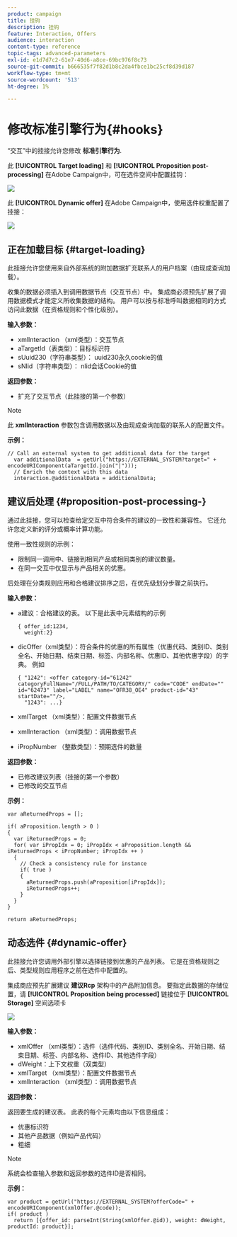 ```yaml
---
product: campaign
title: 挂钩
description: 挂钩
feature: Interaction, Offers
audience: interaction
content-type: reference
topic-tags: advanced-parameters
exl-id: e1d7d7c2-61e7-40d6-a8ce-69bc976f8c73
source-git-commit: b666535f7f82d1b8c2da4fbce1bc25cf8d39d187
workflow-type: tm+mt
source-wordcount: '513'
ht-degree: 1%

---
```


# 修改标准引擎行为{#hooks}



“交互”中的挂接允许您修改 **标准引擎行为**.

此 **[!UICONTROL Target loading]** 和 **[!UICONTROL Proposition post-processing]** 在Adobe Campaign中，可在选件空间中配置挂钩：

![](assets/interaction_hooks_1.png)

此 **[!UICONTROL Dynamic offer]** 在Adobe Campaign中，使用选件权重配置了挂接：

![](assets/interaction_hooks_2.png)

## 正在加载目标 {#target-loading}

此挂接允许您使用来自外部系统的附加数据扩充联系人的用户档案（由现成查询加载）。

收集的数据必须插入到调用数据节点（交互节点）中。 集成商必须预先扩展了调用数据模式才能定义所收集数据的结构。 用户可以按与标准呼叫数据相同的方式访问此数据（在资格规则和个性化级别）。

**输入参数：**

* xmlInteraction （xml类型）：交互节点
* aTargetId（表类型）：目标标识符
* sUuid230（字符串类型）： uuid230永久cookie的值
* sNlid（字符串类型）： nlid会话Cookie的值

**返回参数：**

* 扩充了交互节点（此挂接的第一个参数）

>[!NOTE]
>
>此 **xmlInteraction** 参数包含调用数据以及由现成查询加载的联系人的配置文件。

**示例：**

```
// Call an external system to get additional data for the target
  var additionalData  = getUrl("https://EXTERNAL_SYSTEM?target=" + encodeURIComponent(aTargetId.join("|")));
  // Enrich the context with this data
  interaction.@additionalData = additionalData;
```

## 建议后处理 {#proposition-post-processing-}

通过此挂接，您可以检查给定交互中符合条件的建议的一致性和兼容性。 它还允许您定义新的评分或概率计算功能。

使用一致性规则的示例：

* 限制同一调用中、链接到相同产品或相同类别的建议数量。
* 在同一交互中仅显示与产品相关的优惠。

后处理在分类规则应用和合格建议排序之后，在优先级划分步骤之前执行。

**输入参数：**

* a建议：合格建议的表。 以下是此表中元素结构的示例

  ```
  { offer_id:1234,
    weight:2}
  ```

* dicOffer（xml类型）：符合条件的优惠的所有属性（优惠代码、类别ID、类别全名、开始日期、结束日期、标签、内部名称、优惠ID、其他优惠字段）的字典。 例如

  ```
  { "1242": <offer category-id="61242" categoryFullName="/FULL/PATH/TO/CATEGORY/" code="CODE" endDate="" id="62473" label="LABEL" name="OFR38_OE4" product-id="43" startDate=""/>,
    "1243": ...}
  ```

* xmlTarget （xml类型）：配置文件数据节点
* xmlInteraction （xml类型）：调用数据节点
* iPropNumber （整数类型）：预期选件的数量

**返回参数：**

* 已修改建议列表（挂接的第一个参数）
* 已修改的交互节点

**示例：**

```
var aReturnedProps = [];

if( aProposition.length > 0 )
{
  var iReturnedProps = 0;
  for( var iPropIdx = 0; iPropIdx < aProposition.length && iReturnedProps < iPropNumber; iPropIdx ++ )
  {
    // Check a consistency rule for instance
    if( true )
    {
      aReturnedProps.push(aProposition[iPropIdx]);
      iReturnedProps++;
    }
  }
}

return aReturnedProps;
```

## 动态选件 {#dynamic-offer}

此挂接允许您调用外部引擎以选择链接到优惠的产品列表。 它是在资格规则之后、类型规则应用程序之前在选件中配置的。

集成商应预先扩展建议 **建议Rcp** 架构中的产品附加信息。 要指定此数据的存储位置，请 **[!UICONTROL Proposition being processed]** 链接位于 **[!UICONTROL Storage]** 空间选项卡

![](assets/interaction_hooks_3.png)

**输入参数：**

* xmlOffer （xml类型）：选件（选件代码、类别ID、类别全名、开始日期、结束日期、标签、内部名称、选件ID、其他选件字段）
* dWeight：上下文权重（双类型）
* xmlTarget （xml类型）：配置文件数据节点
* xmlInteraction （xml类型）：调用数据节点

**返回参数：**

返回要生成的建议表。 此表的每个元素均由以下信息组成：

* 优惠标识符
* 其他产品数据（例如产品代码）
* 粗细

>[!NOTE]
>
>系统会检查输入参数和返回参数的选件ID是否相同。

**示例：**

```
var product = getUrl("https://EXTERNAL_SYSTEM?offerCode=" + encodeURIComponent(xmlOffer.@code));
if( product )
  return [{offer_id: parseInt(String(xmlOffer.@id)), weight: dWeight, productId: product}];
```
